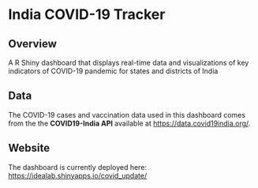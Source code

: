 # India COVID-19 Tracker

## Overview
A R Shiny dashboard that displays real-time data and visualizations of key indicators of COVID-19 pandemic for states and districts of India

## Data
The COVID-19 cases and vaccination data used in this dashboard comes from the the **COVID19-India API** available at https://data.covid19india.org/.

## Website
The dashboard is currently deployed here: https://idealab.shinyapps.io/covid_update/
